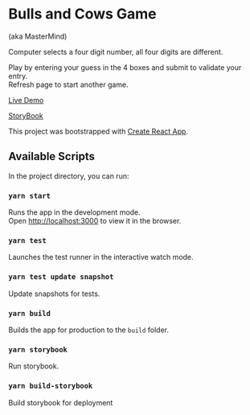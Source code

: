 # Bulls and Cows Game 
(aka MasterMind)<br />

Computer selects a four digit number, all four digits are different. <br />

Play by entering your guess in the 4 boxes and submit to validate your entry. <br />
Refresh page to start another game.<br />

[Live Demo](https://bulls-and-cows-react.herokuapp.com)

[StoryBook](https://elvensmile.github.io/BullsCows/)

This project was bootstrapped with [Create React App](https://github.com/facebook/create-react-app).

## Available Scripts

In the project directory, you can run:

### `yarn start`

Runs the app in the development mode.<br />
Open [http://localhost:3000](http://localhost:3000) to view it in the browser.

### `yarn test`

Launches the test runner in the interactive watch mode.<br />

### `yarn test update snapshot`

Update snapshots for tests.<br />

### `yarn build`

Builds the app for production to the `build` folder.<br />

### `yarn storybook`

Run storybook.<br />

### `yarn build-storybook`

Build storybook for deployment
